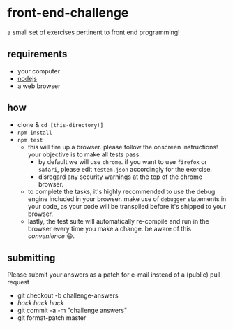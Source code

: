 # front-end-challenge

a small set of exercises pertinent to front end programming!

## requirements

- your computer
- [nodejs](http://www.nodejs.org)
- a web browser

## how

- clone & `cd [this-directory!]`
- `npm install`
- `npm test`
  - this will fire up a browser.  please follow the onscreen instructions!  your objective is to make all tests pass.
    - by default we will use `chrome`. if you want to use `firefox` or `safari`, please edit `testem.json` accordingly for the exercise.
    - disregard any security warnings at the top of the chrome browser.
  - to complete the tasks, it's highly recommended to use the debug engine included in your browser.  make use of `debugger` statements in your code, as your code will be transpiled before it's shipped to your browser.
  - lastly, the test suite will automatically re-compile and run in the browser every time you make a change. be aware of this _convenience_ :smile:.

## submitting

Please submit your answers as a patch for e-mail instead of a (public) pull request

- git checkout -b challenge-answers
- *hack hack hack*
- git commit -a -m "challenge answers"
- git format-patch master
